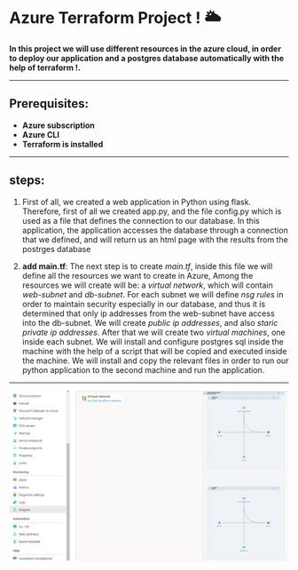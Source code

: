 # Azure Terraform Project ! 🌥️


**In this project we will use different resources in the azure cloud, in order to deploy our application and a postgres database automatically with the help of terraform !.**



---
## Prerequisites:

- **Azure subscription**
- **Azure CLI**
- **Terraform is installed**
  
---

## steps:

1. First of all, we created a web application in Python using flask.
Therefore, first of all we created app.py, and the file config.py which is used as a file that defines the connection to our database.
In this application, the application accesses the database through a connection that we defined, and will return us an html page with the results from the postrges database

2. **add main.tf**:
The next step is to create *main.tf*, inside this file we will define all the resources we want to create in Azure,
Among the resources we will create will be: a *virtual network*, which will contain *web-subnet* and *db-subnet*.
For each subnet we will define *nsg rules* in order to maintain security especially in our database, and thus it is determined that only ip addresses from the web-subnet have access into the db-subnet.
We will create *public ip addresses*, and also *staric private ip addresses*.
After that we will create two *virtual machines*, one inside each subnet.
We will install and configure postgres sql inside the machine with the help of a script that will be copied and executed inside the machine.
We will install and copy the relevant files in order to run our python application to the second machine and run the application.


---

![alt text](https://github.com/ofekbarel/Terraform-Project/blob/main/Azure.png?raw=true)
